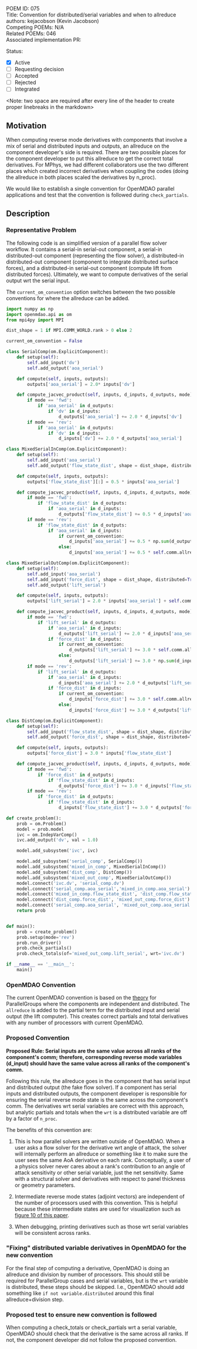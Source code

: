 POEM ID: 075  
Title: Convention for distributed/serial variables and when to allreduce  
authors: kejacobson (Kevin Jacobson)  
Competing POEMs: N/A  
Related POEMs: 046  
Associated implementation PR:  

Status:

- [x] Active
- [ ] Requesting decision
- [ ] Accepted
- [ ] Rejected
- [ ] Integrated

<Note: two space are required after every line of the header to create proper linebreaks in the markdown>

## Motivation

When computing reverse mode derivatives with components that involve a mix of serial
and distributed inputs and outputs, an allreduce on the component developer's side is required.
There are two possible places for the component developer to
put this allreduce to get the correct total derivatives. For MPhys, we had different
collaborators use the two different places which created incorrect derivatives when
coupling the codes (doing the allreduce in both places scaled the derivatives by n_proc).

We would like to establish a single convention for OpenMDAO parallel applications and test that the convention
is followed during `check_partials`.

## Description

### Representative Problem

The following code is an simplified version of a parallel flow solver workflow.
It contains a serial-in serial-out component,
a serial-in distributed-out component (representing the flow solver),
a distributed-in distributed-out component (component to integrate distributed surface forces),
and a distributed-in serial-out component (compute lift from distributed forces).
Ultimately, we want to compute derivatives of the serial output wrt the serial input.

The `current_om_convention` option switches between the two possible conventions for where the allreduce
can be added.

```python
import numpy as np
import openmdao.api as om
from mpi4py import MPI

dist_shape = 1 if MPI.COMM_WORLD.rank > 0 else 2

current_om_convention = False

class SerialComp(om.ExplicitComponent):
    def setup(self):
        self.add_input('dv')
        self.add_output('aoa_serial')

    def compute(self, inputs, outputs):
        outputs['aoa_serial'] = 2.0* inputs['dv']

    def compute_jacvec_product(self, inputs, d_inputs, d_outputs, mode):
        if mode == 'fwd':
            if 'aoa_serial' in d_outputs:
                if 'dv' in d_inputs:
                    d_outputs['aoa_serial'] += 2.0 * d_inputs['dv']
        if mode == 'rev':
            if 'aoa_serial' in d_outputs:
                if 'dv' in d_inputs:
                    d_inputs['dv'] += 2.0 * d_outputs['aoa_serial']

class MixedSerialInComp(om.ExplicitComponent):
    def setup(self):
        self.add_input('aoa_serial')
        self.add_output('flow_state_dist', shape = dist_shape, distributed=True)

    def compute(self, inputs, outputs):
        outputs['flow_state_dist'][:] = 0.5 * inputs['aoa_serial']

    def compute_jacvec_product(self, inputs, d_inputs, d_outputs, mode):
        if mode == 'fwd':
            if 'flow_state_dist' in d_outputs:
                if 'aoa_serial' in d_inputs:
                    d_outputs['flow_state_dist'] += 0.5 * d_inputs['aoa_serial']
        if mode == 'rev':
            if 'flow_state_dist' in d_outputs:
                if 'aoa_serial' in d_inputs:
                    if current_om_convention:
                        d_inputs['aoa_serial'] += 0.5 * np.sum(d_outputs['flow_state_dist'])
                    else:
                        d_inputs['aoa_serial'] += 0.5 * self.comm.allreduce(np.sum(d_outputs['flow_state_dist']))

class MixedSerialOutComp(om.ExplicitComponent):
    def setup(self):
        self.add_input('aoa_serial')
        self.add_input('force_dist', shape = dist_shape, distributed=True)
        self.add_output('lift_serial')

    def compute(self, inputs, outputs):
        outputs['lift_serial'] = 2.0 * inputs['aoa_serial'] + self.comm.allreduce(3.0 * np.sum(inputs['force_dist']))

    def compute_jacvec_product(self, inputs, d_inputs, d_outputs, mode):
        if mode == 'fwd':
            if 'lift_serial' in d_outputs:
                if 'aoa_serial' in d_inputs:
                    d_outputs['lift_serial'] += 2.0 * d_inputs['aoa_serial']
                if 'force_dist' in d_inputs:
                    if current_om_convention:
                        d_outputs['lift_serial'] += 3.0 * self.comm.allreduce(np.sum(d_inputs['force_dist']))
                    else:
                        d_outputs['lift_serial'] += 3.0 * np.sum(d_inputs['force_dist'])
        if mode == 'rev':
            if 'lift_serial' in d_outputs:
                if 'aoa_serial' in d_inputs:
                    d_inputs['aoa_serial'] += 2.0 * d_outputs['lift_serial']
                if 'force_dist' in d_inputs:
                    if current_om_convention:
                        d_inputs['force_dist'] += 3.0 * self.comm.allreduce(d_outputs['lift_serial'])
                    else:
                        d_inputs['force_dist'] += 3.0 * d_outputs['lift_serial']

class DistComp(om.ExplicitComponent):
    def setup(self):
        self.add_input('flow_state_dist', shape = dist_shape, distributed=True)
        self.add_output('force_dist', shape = dist_shape, distributed=True)

    def compute(self, inputs, outputs):
        outputs['force_dist'] = 3.0 * inputs['flow_state_dist']

    def compute_jacvec_product(self, inputs, d_inputs, d_outputs, mode):
        if mode == 'fwd':
            if 'force_dist' in d_outputs:
                if 'flow_state_dist' in d_inputs:
                    d_outputs['force_dist'] += 3.0 * d_inputs['flow_state_dist']
        if mode == 'rev':
            if 'force_dist' in d_outputs:
                if 'flow_state_dist' in d_inputs:
                    d_inputs['flow_state_dist'] += 3.0 * d_outputs['force_dist']

def create_problem():
    prob = om.Problem()
    model = prob.model
    ivc = om.IndepVarComp()
    ivc.add_output('dv', val = 1.0)

    model.add_subsystem('ivc', ivc)

    model.add_subsystem('serial_comp', SerialComp())
    model.add_subsystem('mixed_in_comp', MixedSerialInComp())
    model.add_subsystem('dist_comp', DistComp())
    model.add_subsystem('mixed_out_comp', MixedSerialOutComp())
    model.connect('ivc.dv', 'serial_comp.dv')
    model.connect('serial_comp.aoa_serial','mixed_in_comp.aoa_serial')
    model.connect('mixed_in_comp.flow_state_dist', 'dist_comp.flow_state_dist')
    model.connect('dist_comp.force_dist', 'mixed_out_comp.force_dist')
    model.connect('serial_comp.aoa_serial', 'mixed_out_comp.aoa_serial')
    return prob


def main():
    prob = create_problem()
    prob.setup(mode='rev')
    prob.run_driver()
    prob.check_partials()
    prob.check_totals(of='mixed_out_comp.lift_serial', wrt='ivc.dv')

if __name__ == '__main__':
    main()
```

### OpenMDAO Convention

The current OpenMDAO convention is based on the [theory](https://openmdao.org/newdocs/versions/latest/theory_manual/mpi.html) for ParallelGroups where the components are independent and distributed.
The `allreduce` is added to the partial term for the distributed input and serial output (the lift computer).
This creates correct partials and total derivatives with any number of processors with current OpenMDAO.

### Proposed Convention

__Proposed Rule: Serial inputs are the same value across all ranks of the component's comm;__
__therefore, corresponding reverse mode variables (d_input) should have the same value across all ranks of the component's comm.__

Following this rule, the allreduce goes in the component that has serial input and distributed output (the fake flow solver).
If a component has serial inputs and distributed outputs, the component developer is responsible for ensuring the serial reverse mode state is the same across the component's comm.
The derivatives wrt serial variables are correct with this approach, but analytic partials and totals when the `wrt` is a distributed variable are off by a factor of `n_proc`.

The benefits of this convention are:

1. This is how parallel solvers are written outside of OpenMDAO. When a user asks a flow solver for the derivative wrt angle of attack, the solver will internally perform an allreduce or something like it to make sure the user sees the same AoA derivative on each rank.
Conceptually, a user of a physics solver never cares about a rank's contribution to an angle of attack sensitivity or other serial variable, just the net sensitivity.
Same with a structural solver and derivatives with respect to panel thickness or geometry parameters.

2. Intermediate reverse mode states (adjoint vectors) are independent of the number of processors used with this convention.
This is helpful because these intermediate states are used for visualization such as [figure 10 of this paper](https://arc.aiaa.org/doi/full/10.2514/1.C032189).

3. When debugging, printing derivatives such as those wrt serial variables will be consistent across ranks.

### "Fixing" distributed variable derivatives in OpenMDAO for the new convention
For the final step of computing a derivative, OpenMDAO is doing an allreduce and division by number of processors. This should still be required for ParallelGroup cases and serial variables, but is the `wrt` variable is distributed, these steps should be skipped. I.e., OpenMDAO should add something like `if not variable.distributed` around this final allreduce+division step.

### Proposed test to ensure new convention is followed

When computing a check_totals or check_partials wrt a serial variable, OpenMDAO should check that the derivative is the same across all ranks.
If not, the component developer did not follow the proposed convention.
